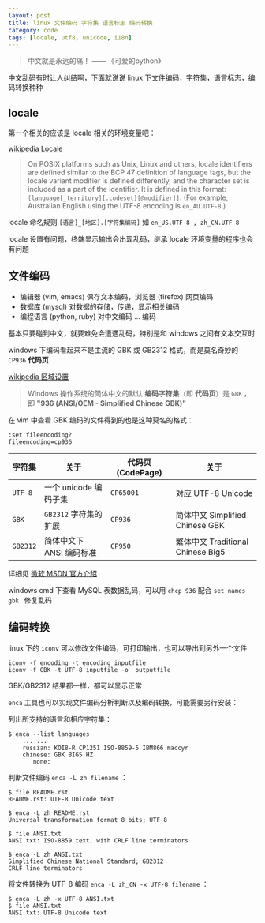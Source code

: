 ```yaml
---
layout: post
title: linux 文件编码 字符集 语言标志 编码转换
category: code
tags: [locale, utf8, unicode, i18n]
---
```


> 中文就是永远的痛！ —— 《可爱的python》

中文乱码有时让人纠结啊，下面就说说 linux 下文件编码，字符集，语言标志，编码转换种种

## locale

第一个相关的应该是 locale 相关的环境变量吧：

[wikipedia Locale](http://en.wikipedia.org/wiki/Locale)

> On POSIX platforms such as Unix, Linux and others, locale identifiers are defined similar
> to the BCP 47 definition of language tags, but the locale variant modifier is defined differently,
> and the character set is included as a part of the identifier.
> It is defined in this format: `[language[_territory][.codeset][@modifier]]`. (For example, Australian English using the UTF-8 encoding is `en_AU.UTF-8`.)

locale 命名规则 `[语言]_[地区].[字符集编码]` 如 `en_US.UTF-8 , zh_CN.UTF-8`

locale 设置有问题，终端显示输出会出现乱码，继承 locale 环境变量的程序也会有问题

## 文件编码

- 编辑器 (vim, emacs) 保存文本编码，浏览器 (firefox) 网页编码
- 数据库 (mysql) 对数据的存储，传递，显示相关编码
- 编程语言 (python, ruby) 对中文编码 ... 编码

基本只要碰到中文，就要难免会遭遇乱码，特别是和 windows 之间有文本交互时

windows 下编码看起来不是主流的 GBK 或 GB2312 格式，而是莫名奇妙的 `CP936` **代码页**

[wikipedia 区域设置](http://zh.wikipedia.org/wiki/区域设置)

> Windows 操作系统的简体中文的默认 **编码字符集**（即 **代码页**）是 `GBK` ，即 **"936 (ANSI/OEM - Simplified Chinese GBK)"**

在 vim 中查看 GBK 编码的文件得到的也是这种莫名的格式：

    :set fileencoding?
    fileencoding=cp936

字符集 | 关于 | 代码页 (CodePage) | 关于
------ | ---- | ----------------- | ----
`UTF-8` | 一个 unicode 编码子集 | `CP65001` | 对应 UTF-8 Unicode
`GBK` | `GB2312` 字符集的扩展 | `CP936` | 简体中文 Simplified Chinese GBK
`GB2312` | 简体中文下 ANSI 编码标准 | `CP950` | 繁体中文 Traditional Chinese Big5

详细见 [微软 MSDN 官方介绍](http://msdn.microsoft.com/en-us/goglobal/bb964654.aspx)

windows cmd 下查看 MySQL 表数据乱码，可以用 `chcp 936` 配合 `set names gbk ` 修复乱码

## 编码转换

linux 下的 `iconv` 可以修改文件编码，可打印输出，也可以导出到另外一个文件

    iconv -f encoding -t encoding inputfile
    iconv -f GBK -t UTF-8 inputfile -o  outputfile

GBK/GB2312 结果都一样，都可以显示正常

`enca` 工具也可以实现文件编码分析判断以及编码转换，可能需要另行安装：

列出所支持的语言和相应字符集：

    $ enca --list languages
        ... ...
        russian: KOI8-R CP1251 ISO-8859-5 IBM866 maccyr
        chinese: GBK BIG5 HZ
           none:

判断文件编码 `enca -L zh filename` ：

    $ file README.rst
    README.rst: UTF-8 Unicode text

    $ enca -L zh README.rst
    Universal transformation format 8 bits; UTF-8

    $ file ANSI.txt
    ANSI.txt: ISO-8859 text, with CRLF line terminators

    $ enca -L zh ANSI.txt
    Simplified Chinese National Standard; GB2312
    CRLF line terminators

将文件转换为 UTF-8 编码 `enca -L zh_CN -x UTF-8 filename` ：

    $ enca -L zh -x UTF-8 ANSI.txt
    $ file ANSI.txt
    ANSI.txt: UTF-8 Unicode text
